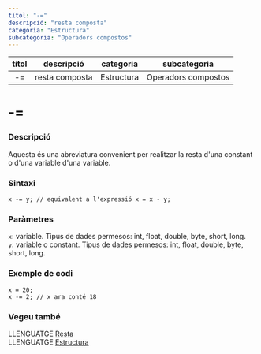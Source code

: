 ```yaml
---
títol: "-="
descripció: "resta composta"
categoria: "Estructura"
subcategoria: "Operadors compostos"
---
```


| títol | descripció   | categoria  | subcategoria        |
| :---: | :----------: | :--------: | :-----------------: |
| -=    | resta composta | Estructura | Operadors compostos |

# -=

### Descripció

Aquesta és una abreviatura convenient per realitzar la resta d'una constant o d'una variable d'una variable.

### Sintaxi

`x -= y; // equivalent a l'expressió x = x - y;`

### Paràmetres

`x`: variable. Tipus de dades permesos: int, float, double, byte, short, long.  
`y`: variable o constant. Tipus de dades permesos: int, float, double, byte, short, long.

### Exemple de codi

```
x = 20;
x -= 2; // x ara conté 18
```

### Vegeu també

LLENGUATGE [Resta](../Operadors-aritmetics/resta.md)  
LLENGUATGE [Estructura](../../Estructura.md)  
